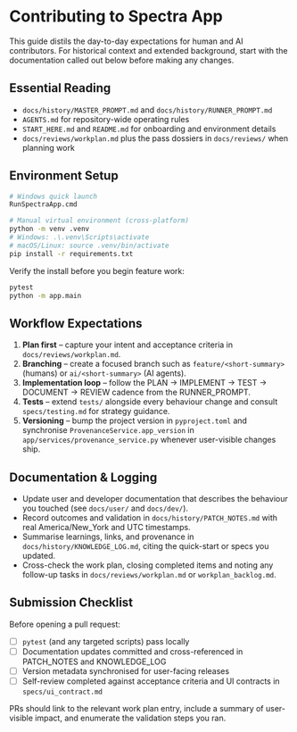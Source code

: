 # Contributing to Spectra App

This guide distils the day-to-day expectations for human and AI contributors. For historical context and extended background,
start with the documentation called out below before making any changes.

## Essential Reading

- `docs/history/MASTER_PROMPT.md` and `docs/history/RUNNER_PROMPT.md`
- `AGENTS.md` for repository-wide operating rules
- `START_HERE.md` and `README.md` for onboarding and environment details
- `docs/reviews/workplan.md` plus the pass dossiers in `docs/reviews/` when planning work

## Environment Setup

```bash
# Windows quick launch
RunSpectraApp.cmd

# Manual virtual environment (cross-platform)
python -m venv .venv
# Windows: .\.venv\Scripts\activate
# macOS/Linux: source .venv/bin/activate
pip install -r requirements.txt
```

Verify the install before you begin feature work:

```bash
pytest
python -m app.main
```

## Workflow Expectations

1. **Plan first** – capture your intent and acceptance criteria in `docs/reviews/workplan.md`.
2. **Branching** – create a focused branch such as `feature/<short-summary>` (humans) or `ai/<short-summary>` (AI agents).
3. **Implementation loop** – follow the PLAN → IMPLEMENT → TEST → DOCUMENT → REVIEW cadence from the RUNNER_PROMPT.
4. **Tests** – extend `tests/` alongside every behaviour change and consult `specs/testing.md` for strategy guidance.
5. **Versioning** – bump the project version in `pyproject.toml` and synchronise `ProvenanceService.app_version` in `app/services/provenance_service.py` whenever user-visible changes ship.

## Documentation & Logging

- Update user and developer documentation that describes the behaviour you touched (see `docs/user/` and `docs/dev/`).
- Record outcomes and validation in `docs/history/PATCH_NOTES.md` with real America/New_York and UTC timestamps.
- Summarise learnings, links, and provenance in `docs/history/KNOWLEDGE_LOG.md`, citing the quick-start or specs you updated.
- Cross-check the work plan, closing completed items and noting any follow-up tasks in `docs/reviews/workplan.md` or `workplan_backlog.md`.

## Submission Checklist

Before opening a pull request:

- [ ] `pytest` (and any targeted scripts) pass locally
- [ ] Documentation updates committed and cross-referenced in PATCH_NOTES and KNOWLEDGE_LOG
- [ ] Version metadata synchronised for user-facing releases
- [ ] Self-review completed against acceptance criteria and UI contracts in `specs/ui_contract.md`

PRs should link to the relevant work plan entry, include a summary of user-visible impact, and enumerate the validation steps you
ran.
